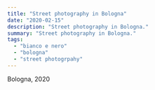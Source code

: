 ```yaml
---
title: "Street photography in Bologna"
date: "2020-02-15"
description: "Street photography in Bologna."
summary: "Street photography in Bologna."
tags: 
  - "bianco e nero"
  - "bologna"
  - "street photogrpahy"
---
```


Bologna, 2020
